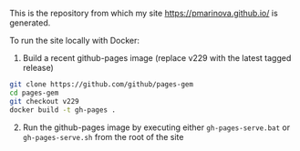 This is the repository from which my site https://pmarinova.github.io/ is generated.

To run the site locally with Docker:

1. Build a recent github-pages image (replace v229 with the latest tagged release)

```sh
git clone https://github.com/github/pages-gem
cd pages-gem
git checkout v229
docker build -t gh-pages .
```

2. Run the github-pages image by executing either `gh-pages-serve.bat` or `gh-pages-serve.sh`
from the root of the site